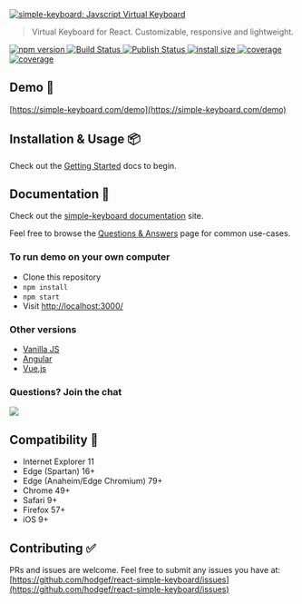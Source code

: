 <a href="https://simple-keyboard.com/demo">
    <img alt="simple-keyboard: Javscript Virtual Keyboard" src="https://i.imgur.com/ay03Uw4.png">
</a>

<blockquote>Virtual Keyboard for React. Customizable, responsive and lightweight.</blockquote>

<p>
  <a href="https://www.npmjs.com/package/react-simple-keyboard">
    <img src="https://badgen.net/npm/v/react-simple-keyboard?color=blue" alt="npm version">
  </a>
  
   <a href="https://github.com/hodgef/react-simple-keyboard/actions">
     <img alt="Build Status" src="https://github.com/hodgef/react-simple-keyboard/workflows/Build/badge.svg?color=green" />
  </a>
  
  <a href="https://github.com/hodgef/react-simple-keyboard/actions">
     <img alt="Publish Status" src="https://github.com/hodgef/react-simple-keyboard/workflows/Publish/badge.svg?color=green" />
  </a>

  <a href="https://bundlephobia.com/result?p=react-simple-keyboard">
    <img src="https://badgen.net/bundlephobia/minzip/react-simple-keyboard/?color=green" alt="install size">
  </a>
  
  <a href="https://david-dm.org/hodgef/react-simple-keyboard">
    <img src="https://badgen.net/david/dep/hodgef/react-simple-keyboard" alt="coverage">
  </a>

  <a href="https://codecov.io/gh/hodgef/react-simple-keyboard">
    <img src="https://badgen.net/codecov/c/github/hodgef/react-simple-keyboard" alt="coverage">
  </a>
</p>

## Demo 🚀

[https://simple-keyboard.com/demo](https://simple-keyboard.com/demo)

## Installation & Usage 📦

Check out the [Getting Started](https://simple-keyboard.com/react/getting-started) docs to begin.

## Documentation 📖

Check out the [simple-keyboard documentation](https://simple-keyboard.com/react/documentation) site.

Feel free to browse the [Questions & Answers](https://simple-keyboard.com/qa-use-cases/) page for common use-cases.

### To run demo on your own computer

- Clone this repository
- `npm install`
- `npm start`
- Visit [http://localhost:3000/](http://localhost:3000/)

### Other versions

- [Vanilla JS](https://github.com/hodgef/simple-keyboard)
- [Angular](https://simple-keyboard.com/demo)
- [Vue.js](https://simple-keyboard.com/demo)

### Questions? Join the chat

<a href="https://discordapp.com/invite/SJexsCG" title="Join our Discord chat" target="_blank"><img src="https://discordapp.com/api/guilds/498978399801573396/widget.png?style=banner2" align="center"></a>

## Compatibility 🎯

- Internet Explorer 11
- Edge (Spartan) 16+
- Edge (Anaheim/Edge Chromium) 79+
- Chrome 49+
- Safari 9+
- Firefox 57+
- iOS 9+

## Contributing ✅

PRs and issues are welcome. Feel free to submit any issues you have at:
[https://github.com/hodgef/react-simple-keyboard/issues](https://github.com/hodgef/react-simple-keyboard/issues)
